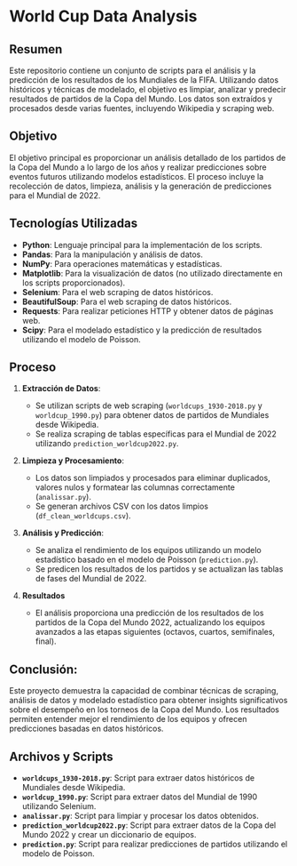 # World Cup Data Analysis

## Resumen

Este repositorio contiene un conjunto de scripts para el análisis y la predicción de los resultados de los Mundiales de la FIFA. Utilizando datos históricos y técnicas de modelado, el objetivo es limpiar, analizar y predecir resultados de partidos de la Copa del Mundo. Los datos son extraídos y procesados desde varias fuentes, incluyendo Wikipedia y scraping web.

## Objetivo

El objetivo principal es proporcionar un análisis detallado de los partidos de la Copa del Mundo a lo largo de los años y realizar predicciones sobre eventos futuros utilizando modelos estadísticos. El proceso incluye la recolección de datos, limpieza, análisis y la generación de predicciones para el Mundial de 2022.

## Tecnologías Utilizadas

- **Python**: Lenguaje principal para la implementación de los scripts.
- **Pandas**: Para la manipulación y análisis de datos.
- **NumPy**: Para operaciones matemáticas y estadísticas.
- **Matplotlib**: Para la visualización de datos (no utilizado directamente en los scripts proporcionados).
- **Selenium**: Para el web scraping de datos históricos.
- **BeautifulSoup**: Para el web scraping de datos históricos.
- **Requests**: Para realizar peticiones HTTP y obtener datos de páginas web.
- **Scipy**: Para el modelado estadístico y la predicción de resultados utilizando el modelo de Poisson.

## Proceso

1. **Extracción de Datos**:
   - Se utilizan scripts de web scraping (`worldcups_1930-2018.py` y `worldcup_1990.py`) para obtener datos de partidos de Mundiales desde Wikipedia.
   - Se realiza scraping de tablas específicas para el Mundial de 2022 utilizando `prediction_worldcup2022.py`.

2. **Limpieza y Procesamiento**:
   - Los datos son limpiados y procesados para eliminar duplicados, valores nulos y formatear las columnas correctamente (`analissar.py`).
   - Se generan archivos CSV con los datos limpios (`df_clean_worldcups.csv`).

3. **Análisis y Predicción**:
   - Se analiza el rendimiento de los equipos utilizando un modelo estadístico basado en el modelo de Poisson (`prediction.py`).
   - Se predicen los resultados de los partidos y se actualizan las tablas de fases del Mundial de 2022.

4. **Resultados**
   - El análisis proporciona una predicción de los resultados de los partidos de la Copa del Mundo 2022, actualizando los equipos avanzados a las etapas siguientes (octavos, cuartos, semifinales, final).

## Conclusión:

Este proyecto demuestra la capacidad de combinar técnicas de scraping, análisis de datos y modelado estadístico para obtener insights significativos sobre el desempeño en los torneos de la Copa del Mundo. Los resultados permiten entender mejor el rendimiento de los equipos y ofrecen predicciones basadas en datos históricos.

## Archivos y Scripts

- **`worldcups_1930-2018.py`**: Script para extraer datos históricos de Mundiales desde Wikipedia.
- **`worldcup_1990.py`**: Script para extraer datos del Mundial de 1990 utilizando Selenium.
- **`analissar.py`**: Script para limpiar y procesar los datos obtenidos.
- **`prediction_worldcup2022.py`**: Script para extraer datos de la Copa del Mundo 2022 y crear un diccionario de equipos.
- **`prediction.py`**: Script para realizar predicciones de partidos utilizando el modelo de Poisson.
